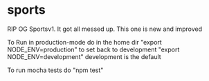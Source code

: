 sports
======

RIP OG Sportsv1. It got all messed up. This one is new and improved

To Run in production-mode do in the home dir "export NODE_ENV=production" to set back to development "export NODE_ENV=development" development is the default

To run mocha tests do "npm test"
